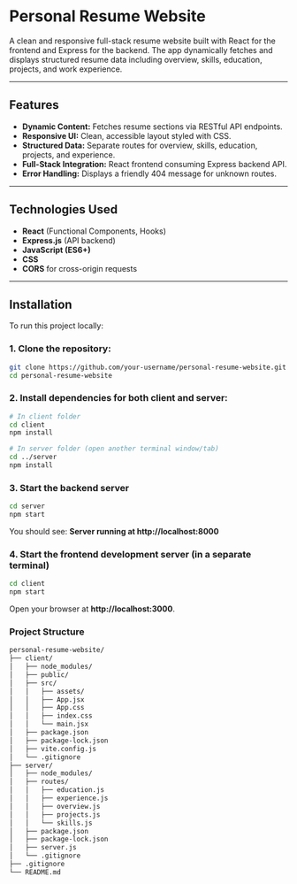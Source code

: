 # Personal Resume Website

A clean and responsive full-stack resume website built with React for the frontend and Express for the backend. The app dynamically fetches and displays structured resume data including overview, skills, education, projects, and work experience.

---

## Features

- **Dynamic Content:** Fetches resume sections via RESTful API endpoints.
- **Responsive UI:** Clean, accessible layout styled with CSS.
- **Structured Data:** Separate routes for overview, skills, education, projects, and experience.
- **Full-Stack Integration:** React frontend consuming Express backend API.
- **Error Handling:** Displays a friendly 404 message for unknown routes.

---

## Technologies Used

- **React** (Functional Components, Hooks)
- **Express.js** (API backend)
- **JavaScript (ES6+)**
- **CSS**
- **CORS** for cross-origin requests

---

## Installation

To run this project locally:

### 1. Clone the repository:

```bash
git clone https://github.com/your-username/personal-resume-website.git
cd personal-resume-website

```

### 2. Install dependencies for both client and server:

```bash
# In client folder
cd client
npm install

# In server folder (open another terminal window/tab)
cd ../server
npm install

```

### 3. Start the backend server

```bash
cd server
npm start

```

You should see: **Server running at http://localhost:8000**

### 4. Start the frontend development server (in a separate terminal)

```bash
cd client
npm start

```

Open your browser at **http://localhost:3000**.

### Project Structure

```bash
personal-resume-website/
├── client/
│   ├── node_modules/
│   ├── public/
│   ├── src/
│   │   ├── assets/
│   │   ├── App.jsx
│   │   ├── App.css
│   │   ├── index.css
│   │   └── main.jsx
│   ├── package.json
│   ├── package-lock.json
│   ├── vite.config.js
│   └── .gitignore
├── server/
│   ├── node_modules/
│   ├── routes/
│   │   ├── education.js
│   │   ├── experience.js
│   │   ├── overview.js
│   │   ├── projects.js
│   │   └── skills.js
│   ├── package.json
│   ├── package-lock.json
│   ├── server.js
│   └── .gitignore
├── .gitignore
└── README.md

```








